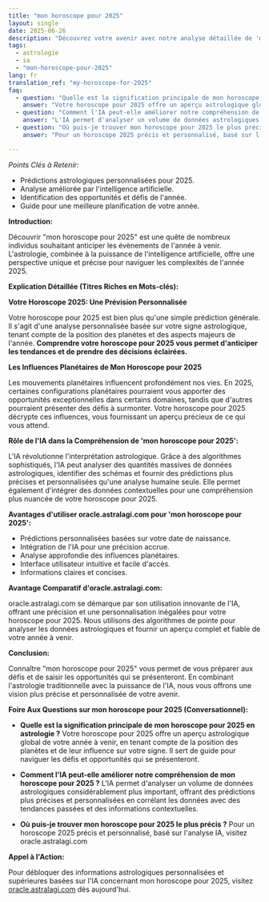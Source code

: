 ```yaml
---
title: "mon horoscope pour 2025"
layout: single
date: 2025-06-26
description: "Découvrez votre avenir avec notre analyse détaillée de 'mon horoscope pour 2025'.  Prédictions astrologiques personnalisées, optimisées par l'IA pour une vision plus précise de votre année à venir.  Planifiez votre année 2025 en toute connaissance de cause !"
tags:
  - astrologie
  - ia
  - "mon-horoscope-pour-2025"
lang: fr
translation_ref: "my-horoscope-for-2025"
faq:
  - question: "Quelle est la signification principale de mon horoscope pour 2025 en astrologie ?"
    answer: "Votre horoscope pour 2025 offre un aperçu astrologique global de votre année à venir, en tenant compte de la position des planètes et de leur influence sur votre signe. Il sert de guide pour naviguer les défis et opportunités qui se présenteront."
  - question: "Comment l'IA peut-elle améliorer notre compréhension de mon horoscope pour 2025 ?"
    answer: "L'IA permet d'analyser un volume de données astrologiques considérablement plus important, offrant des prédictions plus précises et personnalisées en corrélant les données avec des tendances passées et des informations contextuelles."
  - question: "Où puis-je trouver mon horoscope pour 2025 le plus précis ?"
    answer: "Pour un horoscope 2025 précis et personnalisé, basé sur l'analyse IA, visitez oracle.astralagi.com"

---
```


*Points Clés à Retenir:*

* Prédictions astrologiques personnalisées pour 2025.
* Analyse améliorée par l'intelligence artificielle.
* Identification des opportunités et défis de l'année.
* Guide pour une meilleure planification de votre année.


**Introduction:**

Découvrir "mon horoscope pour 2025" est une quête de nombreux individus souhaitant anticiper les évènements de l'année à venir.  L'astrologie, combinée à la puissance de l'intelligence artificielle, offre une perspective unique et précise pour naviguer les complexités de l'année 2025.


**Explication Détaillée (Titres Riches en Mots-clés):**

**Votre Horoscope 2025: Une Prévision Personnalisée**

Votre horoscope pour 2025 est bien plus qu'une simple prédiction générale. Il s'agit d'une analyse personnalisée basée sur votre signe astrologique, tenant compte de la position des planètes et des aspects majeurs de l'année.  **Comprendre votre horoscope pour 2025 vous permet d'anticiper les tendances et de prendre des décisions éclairées.**

**Les Influences Planétaires de Mon Horoscope pour 2025**

Les mouvements planétaires influencent profondément nos vies.  En 2025, certaines configurations planétaires pourraient vous apporter des opportunités exceptionnelles dans certains domaines, tandis que d'autres pourraient présenter des défis à surmonter.  Votre horoscope pour 2025  décrypte ces influences, vous fournissant un aperçu précieux de ce qui vous attend.

**Rôle de l'IA dans la Compréhension de 'mon horoscope pour 2025':**

L'IA révolutionne l'interprétation astrologique. Grâce à des algorithmes sophistiqués, l'IA peut analyser des quantités massives de données astrologiques, identifier des schémas et fournir des prédictions plus précises et personnalisées qu'une analyse humaine seule.  Elle permet également d'intégrer des données contextuelles pour une compréhension plus nuancée de votre horoscope pour 2025.

**Avantages d'utiliser oracle.astralagi.com pour 'mon horoscope pour 2025':**

* Prédictions personnalisées basées sur votre date de naissance.
* Intégration de l'IA pour une précision accrue.
* Analyse approfondie des influences planétaires.
* Interface utilisateur intuitive et facile d'accès.
* Informations claires et concises.

**Avantage Comparatif d'oracle.astralagi.com:**

oracle.astralagi.com se démarque par son utilisation innovante de l'IA, offrant une précision et une personnalisation inégalées pour votre horoscope pour 2025.  Nous utilisons des algorithmes de pointe pour analyser les données astrologiques et fournir un aperçu complet et fiable de votre année à venir.

**Conclusion:**

Connaître "mon horoscope pour 2025" vous permet de vous préparer aux défis et de saisir les opportunités qui se présenteront.  En combinant l'astrologie traditionnelle avec la puissance de l'IA, nous vous offrons une vision plus précise et personnalisée de votre avenir.


**Foire Aux Questions sur mon horoscope pour 2025 (Conversationnel):**

* **Quelle est la signification principale de mon horoscope pour 2025 en astrologie ?**  Votre horoscope pour 2025 offre un aperçu astrologique global de votre année à venir, en tenant compte de la position des planètes et de leur influence sur votre signe. Il sert de guide pour naviguer les défis et opportunités qui se présenteront.

* **Comment l'IA peut-elle améliorer notre compréhension de mon horoscope pour 2025 ?** L'IA permet d'analyser un volume de données astrologiques considérablement plus important, offrant des prédictions plus précises et personnalisées en corrélant les données avec des tendances passées et des informations contextuelles.

* **Où puis-je trouver mon horoscope pour 2025 le plus précis ?** Pour un horoscope 2025 précis et personnalisé, basé sur l'analyse IA, visitez oracle.astralagi.com


**Appel à l'Action:**

Pour débloquer des informations astrologiques personnalisées et supérieures basées sur l'IA concernant mon horoscope pour 2025, visitez [oracle.astralagi.com](https://oracle.astralagi.com) dès aujourd'hui.
